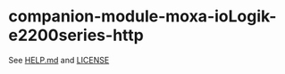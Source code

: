 # companion-module-moxa-ioLogik-e2200series-http

See [HELP.md](./companion/HELP.md) and [LICENSE](./LICENSE)
